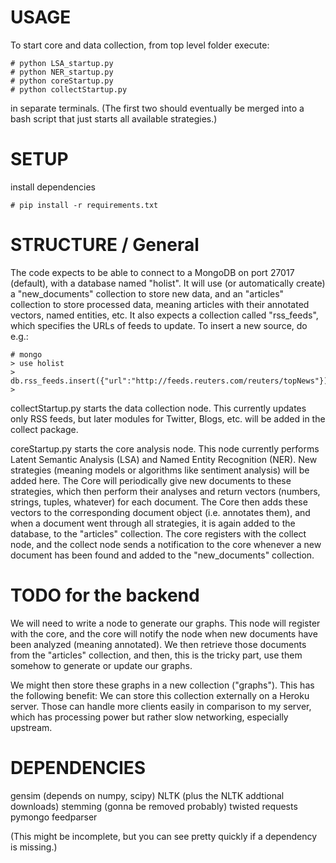 USAGE
====================
To start core and data collection, from top level folder execute:

    # python LSA_startup.py
    # python NER_startup.py
	# python coreStartup.py
	# python collectStartup.py

in separate terminals. (The first two should eventually be merged into a bash script that just starts all available strategies.)

SETUP
===================

install dependencies

    # pip install -r requirements.txt

STRUCTURE / General
====================

The code expects to be able to connect to a MongoDB on port 27017 (default), with a database named "holist". It will use (or automatically create) a "new_documents" collection to store new data, and an "articles" collection to store processed data, meaning articles with their annotated vectors, named entities, etc. It also expects a collection called "rss_feeds", which specifies the URLs of feeds to update. To insert a new source, do e.g.:

	# mongo 
	> use holist
	> db.rss_feeds.insert({"url":"http://feeds.reuters.com/reuters/topNews"})
	>


collectStartup.py starts the data collection node. This currently updates only RSS feeds, but later modules for Twitter, Blogs, etc. will be added in the collect package.

coreStartup.py starts the core analysis node. This node currently performs Latent Semantic Analysis (LSA) and Named Entity Recognition (NER). New strategies (meaning models or algorithms like sentiment analysis) will be added here. The Core will periodically give new documents to these strategies, which then perform their analyses and return vectors (numbers, strings, tuples, whatever) for each document. The Core then adds these vectors to the corresponding document object (i.e. annotates them), and when a document went through all strategies, it is again added to the database, to the "articles" collection. 
The core registers with the collect node, and the collect node sends a notification to the core whenever a new document has been found and added to the "new_documents" collection.




TODO for the backend
====================

We will need to write a node to generate our graphs. This node will register with the core, and the core will notify the node when new documents have been analyzed (meaning annotated). We then retrieve those documents from the "articles" collection, and then, this is the tricky part, use them somehow to generate or update our graphs. 

We might then store these graphs in a new collection ("graphs"). This has the following benefit: We can store this collection externally on a Heroku server. Those can handle more clients easily in comparison to my server, which has processing power but rather slow networking, especially upstream.





DEPENDENCIES
====================
gensim (depends on numpy, scipy)
NLTK (plus the NLTK addtional downloads)
stemming (gonna be removed probably)
twisted
requests
pymongo
feedparser

(This might be incomplete, but you can see pretty quickly if a dependency is missing.)
